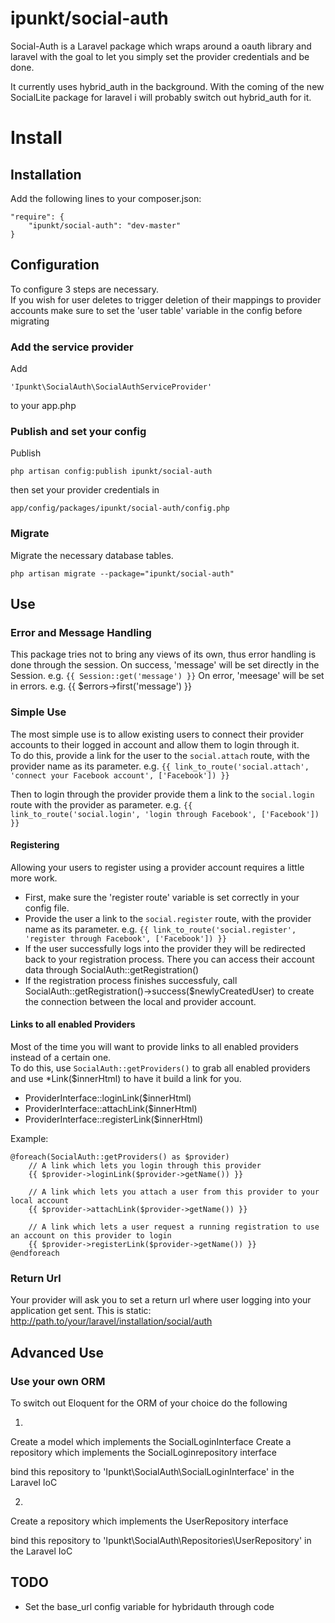 ipunkt/social-auth
============

Social-Auth is a Laravel package which wraps around a oauth library and laravel with the goal to let you simply
set the provider credentials and be done.

It currently uses hybrid_auth in the background.
With the coming of the new SocialLite package for laravel i will probably switch out hybrid_auth for it.


# Install

## Installation

Add the following lines to your composer.json:

    "require": {
        "ipunkt/social-auth": "dev-master"
    }

## Configuration

To configure 3 steps are necessary.  
If you wish for user deletes to trigger deletion of their mappings to provider accounts make sure to set the
'user table' variable in the config before migrating

### Add the service provider
Add 

    'Ipunkt\SocialAuth\SocialAuthServiceProvider'


to your app.php

### Publish and set your config

Publish

    php artisan config:publish ipunkt/social-auth

then set your provider credentials in

    app/config/packages/ipunkt/social-auth/config.php

### Migrate
Migrate the necessary database tables.

    php artisan migrate --package="ipunkt/social-auth"
    
## Use

### Error and Message Handling
This package tries not to bring any views of its own, thus error handling is done through the session.
On success, 'message' will be set directly in the Session. e.g. `{{ Session::get('message') }}`
On error, 'meesage' will be set in errors. e.g. {{ $errors->first('message') }}

### Simple Use

The most simple use is to allow existing users to connect their provider accounts to their logged in account and allow
them to login through it.  
To do this, provide a link for the user to the `social.attach` route, with the provider name as its parameter. e.g.
`{{ link_to_route('social.attach', 'connect your Facebook account', ['Facebook']) }}`

Then to login through the provider provide them a link to the `social.login` route with the provider as parameter. e.g.
`{{ link_to_route('social.login', 'login through Facebook', ['Facebook']) }}`

#### Registering

Allowing your users to register using a provider account requires a little more work.  

- First, make sure the 'register route' variable is set correctly in your config file.  
- Provide the user a link to the `social.register` route, with the provider name as its parameter. e.g.
    `{{ link_to_route('social.register', 'register through Facebook', ['Facebook']) }}`
- If the user successfully logs into the provider they will be redirected back to your registration process. There you
    can access their account data through SocialAuth::getRegistration()
- If the registration process finishes successfuly, call SocialAuth::getRegistration()->success($newlyCreatedUser) to
    create the connection between the local and provider account.

#### Links to all enabled Providers
Most of the time you will want to provide links to all enabled providers instead of a certain one.  
To do this, use `SocialAuth::getProviders()` to grab all enabled providers and use *Link($innerHtml) to have it build a link
for you.  

- ProviderInterface::loginLink($innerHtml)
- ProviderInterface::attachLink($innerHtml)
- ProviderInterface::registerLink($innerHtml)

Example:

```blade
@foreach(SocialAuth::getProviders() as $provider)
    // A link which lets you login through this provider
    {{ $provider->loginLink($provider->getName()) }}
    
    // A link which lets you attach a user from this provider to your local account
    {{ $provider->attachLink($provider->getName()) }}
    
    // A link which lets a user request a running registration to use an account on this provider to login
    {{ $provider->registerLink($provider->getName()) }}
@endforeach
```

### Return Url
Your provider will ask you to set a return url where user logging into your application get sent.
This is static: http://path.to/your/laravel/installation/social/auth

## Advanced Use

### Use your own ORM

To switch out Eloquent for the ORM of your choice do the following

1.
Create a model which implements the SocialLoginInterface
Create a repository which implements the SocialLoginrepository interface

bind this repository to 'Ipunkt\SocialAuth\SocialLoginInterface' in the Laravel IoC

2.
Create a repository which implements the UserRepository interface

bind this repository to 'Ipunkt\SocialAuth\Repositories\UserRepository' in the Laravel IoC

## TODO

- Set the base_url config variable for hybridauth through code
